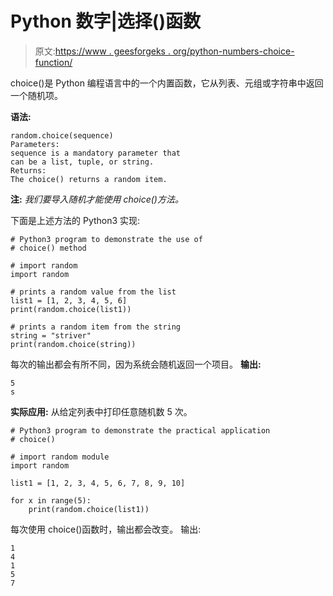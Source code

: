 # Python 数字|选择()函数

> 原文:[https://www . geesforgeks . org/python-numbers-choice-function/](https://www.geeksforgeeks.org/python-numbers-choice-function/)

choice()是 Python 编程语言中的一个内置函数，它从列表、元组或字符串中返回一个随机项。

**语法:**

```
random.choice(sequence)
Parameters: 
sequence is a mandatory parameter that
can be a list, tuple, or string.
Returns:  
The choice() returns a random item. 
```

**注:** *我们要导入随机才能使用 choice()方法。*

下面是上述方法的 Python3 实现:

```
# Python3 program to demonstrate the use of
# choice() method 

# import random 
import random

# prints a random value from the list
list1 = [1, 2, 3, 4, 5, 6] 
print(random.choice(list1))

# prints a random item from the string 
string = "striver" 
print(random.choice(string))  
```

每次的输出都会有所不同，因为系统会随机返回一个项目。
**输出:**

```
5
s

```

**实际应用:**
从给定列表中打印任意随机数 5 次。

```
# Python3 program to demonstrate the practical application
# choice() 

# import random module 
import random 

list1 = [1, 2, 3, 4, 5, 6, 7, 8, 9, 10] 

for x in range(5):
    print(random.choice(list1))
```

每次使用 choice()函数时，输出都会改变。
输出:

```
1
4
1
5
7

```